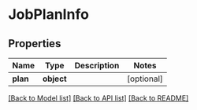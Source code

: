 # JobPlanInfo

## Properties
Name | Type | Description | Notes
------------ | ------------- | ------------- | -------------
**plan** | **object** |  | [optional] 

[[Back to Model list]](../README.md#documentation-for-models) [[Back to API list]](../README.md#documentation-for-api-endpoints) [[Back to README]](../README.md)

